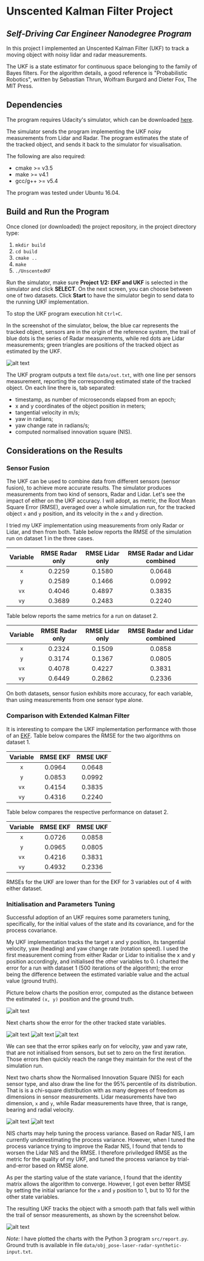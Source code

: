 # Unscented Kalman Filter Project
*Self-Driving Car Engineer Nanodegree Program*
---
In this project I implemented an Unscented Kalman Filter (UKF) to track a moving object with noisy lidar and radar measurements.  

The UKF is a state estimator for continuous space belonging to the family of Bayes filters. For the algorithm details, a good reference is "Probabilistic Robotics", written by Sebastian Thrun, Wolfram Burgard and Dieter Fox, The MIT Press. 

[//]: # (Image References)

[image1]: ./readme_figures/nis_lidar.png "NIS for Lidar"
[image2]: ./readme_figures/nis_radar.png "NIS for Radar"
[image3]: ./readme_figures/position_error.png "Position error"
[image4]: ./readme_figures/velocity_error.png "Velocity error"
[image5]: ./readme_figures/yaw_error.png "Yaw error"
[image6]: ./readme_figures/yaw_rate_error.png "Yaw rate error"
[image7]: ./readme_figures/simulator.png "Simulator"
[image8]: ./readme_figures/smooth.png "Tracking in the simulator"

## Dependencies
The program requires Udacity's simulator, which can be downloaded [here](https://github.com/udacity/self-driving-car-sim/releases). 

The simulator sends the program implementing the UKF noisy measurements from Lidar and Radar. The program estimates the state of the tracked object, and sends it back to the simulator for visualisation.

The following are also required:
* cmake >= v3.5
* make >= v4.1
* gcc/g++ >= v5.4

The program was tested under Ubuntu 16.04.

## Build and Run the Program
Once cloned (or downloaded) the project repository, in the project directory type:

1. `mkdir build`
2. `cd build`
3. `cmake ..`
4. `make`
5. `./UnscentedKF`

Run the simulator, make sure **Project 1/2: EKF and UKF** is selected in the simulator and click **SELECT**. On the next screen, you can choose between one of two datasets. Click **Start** to have the simulator begin to send data to the running UKF implementation. 

To stop the UKF program execution hit `Ctrl+C`.

In the screenshot of the simulator, below, the blue car represents the tracked object, sensors are in the origin of the reference system, the trail of blue dots is the series of Radar measurements, while red dots are Lidar measurements; green triangles are positions of the tracked object as estimated by the UKF. 

![alt text][image7]

The UKF program outputs a text file `data/out.txt`, with one line per sensors measurement, reporting the corresponding estimated state of the tracked object. On each line there is, tab separated:
- timestamp, as number of microseconds elapsed from an epoch;
- x and y coordinates of the object position in meters;
- tangential velocity in m/s;
- yaw in radians;
- yaw change rate in radians/s;
- computed normalised innovation square (NIS).

## Considerations on the Results

### Sensor Fusion
The UKF can be used to combine data from different sensors (sensor fusion), to achieve more accurate results. The simulator produces measurements from two kind of sensors, Radar and Lidar. Let's see the impact of either on the UKF accuracy. I will adopt, as metric, the Root Mean Square Error (RMSE), averaged over a whole simulation run, for the tracked object `x` and `y` position, and its velocity in the `x` and `y` direction.

I tried my UKF implementation using measurements from only Radar or Lidar, and then from both. Table below reports the RMSE of the simulation run on dataset 1 in the three cases.

| Variable| RMSE Radar only        | RMSE Lidar only   | RMSE Radar and Lidar combined|  
|:---:|:-------------:|:-------------:|:-------------:| 
|`x`| 0.2259      | 0.1580        | 0.0648| 
|`y`| 0.2589      | 0.1466        | 0.0992|
|`vx`| 0.4046     | 0.4897      | 0.3835|
|`vy`| 0.3689      | 0.2483      | 0.2240|

Table below reports the same metrics for a run on dataset 2.

| Variable| RMSE Radar only        | RMSE Lidar only   | RMSE Radar and Lidar combined|  
|:---:|:-------------:|:-------------:|:-------------:| 
|`x`| 0.2324      | 0.1509        | 0.0858| 
|`y`| 0.3174      | 0.1367        | 0.0805|
|`vx`| 0.4078     | 0.4227      | 0.3831|
|`vy`| 0.6449      | 0.2862      | 0.2336|

On both datasets, sensor fusion exhibits more accuracy, for each variable, than using measurements from one sensor type alone.

### Comparison with Extended Kalman Filter

It is interesting to compare the UKF implementation performance with those of an [EKF](https://github.com/fantauzzi/CarND-Extended-Kalman-Filter-Project). Table below compares the RMSE for the two algorithms on dataset 1.

| Variable| RMSE EKF        | RMSE UKF   |   
|:---:|:-------------:|:-------------:| 
|`x`| 0.0964      | 0.0648        | 
|`y`| 0.0853      | 0.0992        |
|`vx`| 0.4154     | 0.3835      | 
|`vy`| 0.4316      | 0.2240      |

Table below compares the respective performance on dataset 2.

| Variable| RMSE EKF        | RMSE UKF   |   
|:---:|:-------------:|:-------------:| 
|`x`| 0.0726      | 0.0858        | 
|`y`| 0.0965      | 0.0805        |
|`vx`| 0.4216     | 0.3831      | 
|`vy`| 0.4932      | 0.2336      |

RMSEs for the UKF are lower than for the EKF for 3 variables out of 4 with either dataset. 

### Initialisation and Parameters Tuning

Successful adoption of an UKF requires some parameters tuning, specifically, for the initial values of the state and its covariance, and for the process covariance.

My UKF implementation tracks the target x and y position, its tangential velocity, yaw (heading) and yaw change rate (rotation speed). I used the first measurement coming from either Radar or Lidar to initialise the x and y position accordingly, and initialised the other variables to 0. I charted the error for a run with dataset 1 (500 iterations of the algorithm); the error being the difference between the estimated variable value and the actual value (ground truth). 

Picture below charts the position error, computed as the distance between the estimated `(x, y)` position and the ground truth.
 
![alt text][image3]

Next charts show the error for the other tracked state variables.

![alt text][image4]
![alt text][image5]
![alt text][image6]

We can see that the error spikes early on for velocity, yaw and yaw rate, that are not initialised from sensors, but set to zero on the first iteration. Those errors then quickly reach the range they maintain for the rest of the simulation run.
  
Next two charts show the Normalised Innovation Square (NIS) for each sensor type, and also draw the line for the 95% percentile of its distribution. That is is a chi-square distribution with as many degrees of freedom as dimensions in sensor measurements. Lidar measurements have two dimension, `x` and `y`, while Radar measurements have three, that is range, bearing and radial velocity.

![alt text][image1]
![alt text][image2]

NIS charts may help tuning the process variance. Based on Radar NIS, I am currently underestimating the process variance. However, when I tuned the process variance trying to improve the Radar NIS, I found that tends to worsen the Lidar NIS and the RMSE. I therefore priviledged RMSE as the metric for the quality of my UKF, and tuned the process variance by trial-and-error based on RMSE alone.

As per the starting value of the state variance, I found that the identity matrix allows the algorithm to converge. However, I got even better RMSE by setting the initial variance for the `x` and `y` position to 1, but to 10 for the other state variables. 

The resulting UKF tracks the object with a smooth path that falls well within the trail of sensor measurements, as shown by the screenshot below.

![alt text][image8]

*Note:* I have plotted the charts with the Python 3 program `src/report.py`. Ground truth is available in file `data/obj_pose-laser-radar-synthetic-input.txt`.

